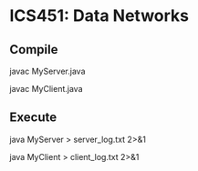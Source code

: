 
# ICS451: Data Networks

## Compile

javac MyServer.java

javac MyClient.java

## Execute

java MyServer > server_log.txt 2>&1

java MyClient > client_log.txt 2>&1
